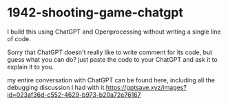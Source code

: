 # 1942-shooting-game-chatgpt
I build this using ChatGPT and Openprocessing without writing a single line of code.



Sorry that ChatGPT doesn't really like to write comment for its code, but guess what you can do? just paste the code to your ChatGPT and ask it to explain it to you. 


my entire conversation with ChatGPT can be found here, including all the debugging discussion I had with it.https://gptsave.xyz/images?id=023af36d-c552-4629-b973-b20a72e76167


